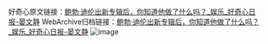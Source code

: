 好奇心原文链接：[鲍勃·迪伦出新专辑后，你知道他做了什么吗？_娱乐_好奇心日报-晏文静](https://www.qdaily.com/articles/5908.html)
WebArchive归档链接：[鲍勃·迪伦出新专辑后，你知道他做了什么吗？_娱乐_好奇心日报-晏文静](http://web.archive.org/web/20171101063319/http://www.qdaily.com/articles/5908.html)
![image](http://ww3.sinaimg.cn/large/007d5XDply1g3whcwc4nej30u02vjb29)
